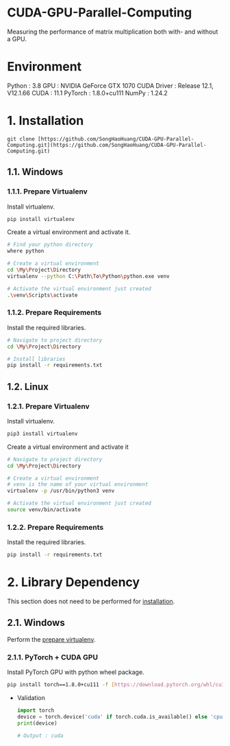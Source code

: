 # CUDA-GPU-Parallel-Computing
Measuring the performance of matrix multiplication both with- and without a GPU.

# Environment

Python : 3.8
GPU : NVIDIA GeForce GTX 1070
CUDA Driver : Release 12.1, V12.1.66
CUDA : 11.1
PyTorch : 1.8.0+cu111
NumPy : 1.24.2

# 1. Installation

`git clone [https://github.com/SongHaoHuang/CUDA-GPU-Parallel-Computing.git](https://github.com/SongHaoHuang/CUDA-GPU-Parallel-Computing.git)`

## 1.1. Windows

### 1.1.1. Prepare Virtualenv

Install virtualenv.

```bash
pip install virtualenv
```

Create a virtual environment and activate it.

```bash
# Find your python directory
where python

# Create a virtual environment
cd \My\Project\Directory
virtualenv --python C:\Path\To\Python\python.exe venv

# Activate the virtual environment just created
.\venv\Scripts\activate
```

### 1.1.2. Prepare Requirements

Install the required libraries.

```bash
# Navigate to project directory
cd \My\Project\Directory

# Install libraries
pip install -r requirements.txt
```

## 1.2. Linux

### 1.2.1. Prepare Virtualenv

Install virtualenv.

```bash
pip3 install virtualenv
```

Create a virtual environment and activate it

```bash
# Navigate to project directory
cd \My\Project\Directory

# Create a virtual environment
# venv is the name of your virtual environment
virtualenv -p /usr/bin/python3 venv

# Activate the virtual environment just created
source venv/bin/activate
```

### 1.2.2. Prepare Requirements

Install the required libraries.

```bash
pip install -r requirements.txt
```

# 2. Library Dependency

This section does not need to be performed for [installation](https://www.notion.so/CUDA-GPU-Parallel-Computing-8e328c93a75a41bab300f19efbc3ebaa).

## 2.1. Windows

Perform the [prepare virtualenv](https://www.notion.so/CUDA-GPU-Parallel-Computing-8e328c93a75a41bab300f19efbc3ebaa).

### 2.1.1. PyTorch + CUDA GPU

Install PyTorch GPU with python wheel package.

```bash
pip install torch==1.8.0+cu111 -f [https://download.pytorch.org/whl/cu111/torch_stable.html](https://download.pytorch.org/whl/cu111/torch_stable.html)
```

- Validation
    
    ```python
    import torch
    device = torch.device('cuda' if torch.cuda.is_available() else 'cpu')
    print(device)
    
    # Output : cuda
    ```